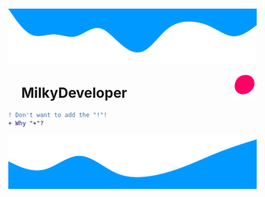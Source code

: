 ![Top waves](https://raw.githubusercontent.com/MilkyDeveloper/dump/main/wave-top.svg)

<img align="right" src="https://github.com/MilkyDeveloper/dump/raw/main/blob1.svg" width="50" height="50">

# &nbsp;&nbsp;&nbsp;&nbsp;MilkyDeveloper

```diff
! Don't want to add the "!"!
+ Why "+"?
```

![Bottom waves](https://raw.githubusercontent.com/MilkyDeveloper/dump/main/wave-bottom.svg)
